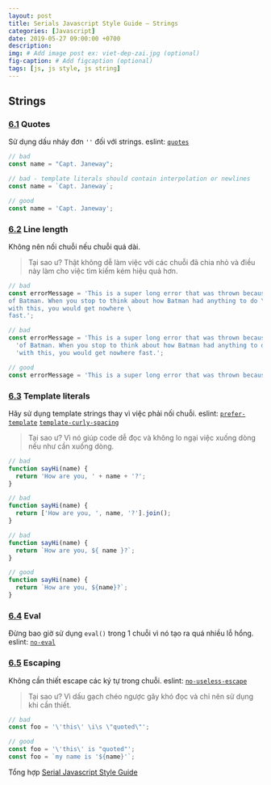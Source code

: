 ```yaml
---
layout: post
title: Serials Javascript Style Guide – Strings
categories: [Javascript]
date: 2019-05-27 09:00:00 +0700
description: 
img: # Add image post ex: viet-dep-zai.jpg (optional)
fig-caption: # Add figcaption (optional)
tags: [js, js style, js string]
---
```


## Strings

<a name="strings--quotes"></a><a name="6.1"></a>
### [6.1](#strings--quotes) Quotes
Sử dụng dấu nháy đơn `''` đối với strings. eslint: [`quotes`](https://eslint.org/docs/rules/quotes.html)

```javascript
// bad
const name = "Capt. Janeway";

// bad - template literals should contain interpolation or newlines
const name = `Capt. Janeway`;

// good
const name = 'Capt. Janeway';
```

<a name="strings--line-length"></a><a name="6.2"></a>
### [6.2](#strings--line-length) Line length
Không nên nối chuỗi nếu chuỗi quá dài.

> Tại sao ư? Thật không dễ làm việc với các chuỗi đã chia nhỏ và điều này làm cho việc tìm kiếm kém hiệu quả hơn.

```javascript
// bad
const errorMessage = 'This is a super long error that was thrown because \
of Batman. When you stop to think about how Batman had anything to do \
with this, you would get nowhere \
fast.';

// bad
const errorMessage = 'This is a super long error that was thrown because ' +
  'of Batman. When you stop to think about how Batman had anything to do ' +
  'with this, you would get nowhere fast.';

// good
const errorMessage = 'This is a super long error that was thrown because of Batman. When you stop to think about how Batman had anything to do with this, you would get nowhere fast.';
```

<a name="es6-template-literals"></a><a name="6.4"></a>
### [6.3](#es6-template-literals) Template literals
Hãy sử dụng template strings thay vì việc phải nối chuỗi. eslint: [`prefer-template`](https://eslint.org/docs/rules/prefer-template.html) [`template-curly-spacing`](https://eslint.org/docs/rules/template-curly-spacing)

> Tại sao ư? Vì nó giúp code dễ đọc và không lo ngại việc xuống dòng nếu như cần xuống dòng.

```javascript
// bad
function sayHi(name) {
  return 'How are you, ' + name + '?';
}

// bad
function sayHi(name) {
  return ['How are you, ', name, '?'].join();
}

// bad
function sayHi(name) {
  return `How are you, ${ name }?`;
}

// good
function sayHi(name) {
  return `How are you, ${name}?`;
}
```

<a name="strings--eval"></a><a name="6.5"></a>
### [6.4](#strings--eval) Eval
Đừng bao giờ sử dụng `eval()` trong 1 chuỗi vì nó tạo ra quá nhiều lỗ hổng. eslint: [`no-eval`](https://eslint.org/docs/rules/no-eval)

<a name="strings--escaping"></a>
### [6.5](#strings--escaping) Escaping
Không cần thiết escape các ký tự trong chuỗi. eslint: [`no-useless-escape`](https://eslint.org/docs/rules/no-useless-escape)

> Tại sao ư? Vì dấu gạch chéo ngược gây khó đọc và chỉ nên sử dụng khi cần thiết.

```javascript
// bad
const foo = '\'this\' \i\s \"quoted\"';

// good
const foo = '\'this\' is "quoted"';
const foo = `my name is '${name}'`;
```

Tổng hợp [Serial Javascript Style Guide](/2019/05/17/serials-javascript-style-guide/)